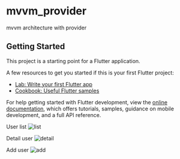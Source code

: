 # mvvm_provider

mvvm architecture with provider

## Getting Started

This project is a starting point for a Flutter application.

A few resources to get you started if this is your first Flutter project:

- [Lab: Write your first Flutter app](https://docs.flutter.dev/get-started/codelab)
- [Cookbook: Useful Flutter samples](https://docs.flutter.dev/cookbook)

For help getting started with Flutter development, view the
[online documentation](https://docs.flutter.dev/), which offers tutorials,
samples, guidance on mobile development, and a full API reference.

User list
![list](https://user-images.githubusercontent.com/100668420/179344980-0051be7c-bbf2-4583-a120-e5c6918b8934.PNG)

Detail user
![detail](https://user-images.githubusercontent.com/100668420/179344986-b7a6e1c2-bbe6-4ba2-bf6c-fcf5ff111bbc.PNG)

Add user
![add](https://user-images.githubusercontent.com/100668420/179345001-4ed26bc8-159a-419b-93a1-fc1c0df12c70.PNG)
